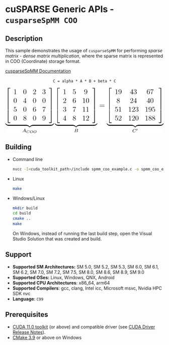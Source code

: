 # cuSPARSE Generic APIs - `cusparseSpMM COO`

## Description

This sample demonstrates the usage of `cusparseSpMM` for performing *sparse matrix - dense matrix multiplication*, where the sparse matrix is represented in COO (Coordinate) storage format.

[cusparseSpMM Documentation](https://docs.nvidia.com/cuda/cusparse/index.html#cusparse-generic-function-spmm)

<center>

`C = alpha * A * B + beta * C`

![](spmm_coo.png)
</center>

## Building

* Command line
    ```bash
    nvcc -I<cuda_toolkit_path>/include spmm_coo_example.c -o spmm_coo_example -lcusparse
    ```

* Linux
    ```bash
    make
    ```

* Windows/Linux
    ```bash
    mkdir build
    cd build
    cmake ..
    make
    ```
    On Windows, instead of running the last build step, open the Visual Studio Solution that was created and build.

## Support

* **Supported SM Architectures:** SM 5.0, SM 5.2, SM 5.3, SM 6.0, SM 6.1, SM 6.2, SM 7.0, SM 7.2, SM 7.5, SM 8.0, SM 8.6, SM 8.9, SM 9.0
* **Supported OSes:** Linux, Windows, QNX, Android
* **Supported CPU Architectures**: x86_64, arm64
* **Supported Compilers**: gcc, clang, Intel icc, Microsoft msvc, Nvidia HPC SDK nvc
* **Language**: `C99`

## Prerequisites

* [CUDA 11.0 toolkit](https://developer.nvidia.com/cuda-downloads) (or above) and compatible driver (see [CUDA Driver Release Notes](https://docs.nvidia.com/cuda/cuda-toolkit-release-notes/index.html#cuda-major-component-versions)).
* [CMake 3.9](https://cmake.org/download/) or above on Windows
